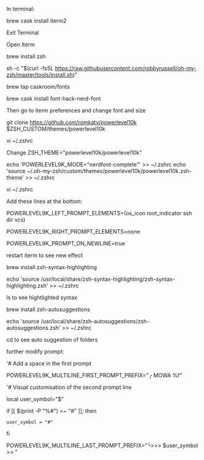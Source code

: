 In terminal:

brew cask install iterm2

Exit Terminal

Open Iterm

brew install zsh

sh -c "$(curl -fsSL https://raw.githubusercontent.com/robbyrussell/oh-my-zsh/master/tools/install.sh)"

brew tap caskroom/fonts

brew cask install font-hack-nerd-font

Then go to iterm preferences and change font and size

git clone https://github.com/romkatv/powerlevel10k $ZSH_CUSTOM/themes/powerlevel10k

vi ~/.zshrc

Change ZSH_THEME="powerlevel10k/powerlevel10k"

echo 'POWERLEVEL9K_MODE="nerdfont-complete"' >> ~/.zshrc
echo 'source ~/.oh-my-zsh/custom/themes/powerlevel10k/powerlevel10k.zsh-theme' >> ~/.zshrc

vi ~/.zshrc

Add these lines at the bottom:

POWERLEVEL9K_LEFT_PROMPT_ELEMENTS=(os_icon root_indicator ssh dir vcs)

POWERLEVEL9K_RIGHT_PROMPT_ELEMENTS=none

POWERLEVEL9K_PROMPT_ON_NEWLINE=true

restart iterm to see new effect
 

brew install zsh-syntax-highlighting

echo 'source /usr/local/share/zsh-syntax-highlighting/zsh-syntax-highlighting.zsh' >> ~/.zshrc

ls to see hightlighted syntax

brew install zsh-autosuggestions

echo 'source /usr/local/share/zsh-autosuggestions/zsh-autosuggestions.zsh' >> ~/.zshrc

cd to see auto suggestion of folders

further modify prompt:

'# Add a space in the first prompt

POWERLEVEL9K_MULTILINE_FIRST_PROMPT_PREFIX="╭ MOWA %f"

'# Visual customisation of the second prompt line

local user_symbol="$"

if [[ $(print -P "%#") =~ "#" ]]; then

    user_symbol = "#"
    
fi

POWERLEVEL9K_MULTILINE_LAST_PROMPT_PREFIX="╰>>> $user_symbol >> "

